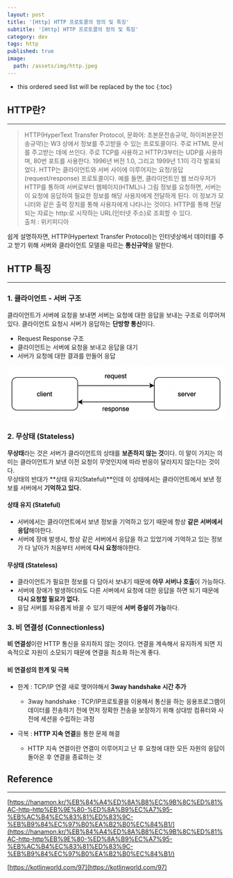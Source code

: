 ```yaml
---
layout: post
title: '[Http] HTTP 프로토콜의 정의 및 특징'
subtitle: '[Http] HTTP 프로토콜의 정의 및 특징'
category: dev
tags: http
published: true
image:
  path: /assets/img/http.jpeg
---
```


<!-- prettier-ignore -->
* this ordered seed list will be replaced by the toc 
{:toc}

## HTTP란?

---

> HTTP(HyperText Transfer Protocol, 문화어: 초본문전송규약, 하이퍼본문전송규약)는 W3 상에서 정보를 주고받을 수 있는 프로토콜이다. 주로 HTML 문서를 주고받는 데에 쓰인다. 주로 TCP를 사용하고 HTTP/3부터는 UDP를 사용하며, 80번 포트를 사용한다. 1996년 버전 1.0, 그리고 1999년 1.1이 각각 발표되었다.
> HTTP는 클라이언트와 서버 사이에 이루어지는 요청/응답(request/response) 프로토콜이다. 예를 들면, 클라이언트인 웹 브라우저가 HTTP를 통하여 서버로부터 웹페이지(HTML)나 그림 정보를 요청하면, 서버는 이 요청에 응답하여 필요한 정보를 해당 사용자에게 전달하게 된다. 이 정보가 모니터와 같은 출력 장치를 통해 사용자에게 나타나는 것이다.
> HTTP를 통해 전달되는 자료는 http:로 시작하는 URL(인터넷 주소)로 조회할 수 있다.  
> 출처 : 위키피디아

쉽게 설명하자면, HTTP(Hypertext Transfer Protocol)는 인터넷상에서 데이터를 주고 받기 위해 서버와 클라이언트 모델을 따르는 **통신규약**을 말한다.

## HTTP 특징

---

### 1. 클라이언트 - 서버 구조

클라이언트가 서버에 요청을 보내면 서버는 요청에 대한 응답을 보내는 구조로 이루어져있다. 클라이언트 요청시 서버가 응답하는 **단방향 통신**이다.

- Request Response 구조
- 클라이언트는 서버에 요청을 보내고 응답을 대기
- 서버가 요청에 대한 결과를 만들어 응답

![client-server](/assets/img/development/2022/10/20/client-server.png)

### 2. 무상태 (Stateless)

**무상태**라는 것은 서버가 클라이언트의 상태를 **보존하지 않는 것**이다. 이 말이 가지는 의미는 클라이언트가 보낸 이전 요청이 무엇인지에 따라 반응이 달라지지 않는다는 것이다.  
무상태의 반대가 **상태 유지(Stateful)**인데 이 상태에서는 클라이언트에서 보낸 정보를 서버에서 **기억하고 있다.**

#### 상태 유지 (Stateful)

- 서버에서는 클라이언트에서 보낸 정보을 기억하고 있기 때문에 항상 **같은 서버에서 응답**해야한다.
- 서버에 장애 발생시, 항상 같은 서버에서 응답을 하고 있었기에 기억하고 있는 정보가 다 날아가 처음부터 서버에 **다시 요청**해야한다.

#### 무상태 (Stateless)

- 클라이언트가 필요한 정보를 다 담아서 보내기 때문에 **아무 서버나 호출**이 가능하다.
- 서버에 장애가 발생하더라도 다른 서버에서 요청에 대한 응답을 하면 되기 때문에 **다시 요청할 필요가 없다.**
- 응답 서버를 자유롭게 바꿀 수 있기 때문에 **서버 증설이 가능**하다.

### 3. 비 연결성 (Connectionless)

**비 연결성**이란 HTTP 통신을 유지하지 않는 것이다. 연결을 계속해서 유지하게 되면 지속적으로 자원이 소모되기 때문에 연결을 최소화 하는게 좋다.

#### 비 연결성의 한계 및 극복

- 한계 : TCP/IP 연결 새로 맺어야해서 **3way handshake 시간 추가**

  - 3way handshake : TCP/IP프로토콜을 이용해서 통신을 하는 응용프로그램이 데이터를 전송하기 전에 먼저 정확한 전송을 보장하기 위해 상대방 컴퓨터와 사전에 세션을 수립하는 과정

- 극복 : **HTTP 지속 연결**을 통한 문제 해결

  - HTTP 지속 연결이란 연결이 이루어지고 난 후 요청에 대한 모든 자원의 응답이 돌아온 후 연결을 종료하는 것

## Reference

---

[https://hanamon.kr/%EB%84%A4%ED%8A%B8%EC%9B%8C%ED%81%AC-http-http%EB%9E%80-%ED%8A%B9%EC%A7%95-%EB%AC%B4%EC%83%81%ED%83%9C-%EB%B9%84%EC%97%B0%EA%B2%B0%EC%84%B1/](https://hanamon.kr/%EB%84%A4%ED%8A%B8%EC%9B%8C%ED%81%AC-http-http%EB%9E%80-%ED%8A%B9%EC%A7%95-%EB%AC%B4%EC%83%81%ED%83%9C-%EB%B9%84%EC%97%B0%EA%B2%B0%EC%84%B1/)

[https://kotlinworld.com/97](https://kotlinworld.com/97)
